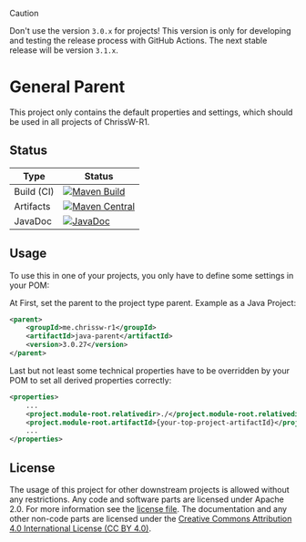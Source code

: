 > [!CAUTION]
> Don't use the version `3.0.x` for projects!
> This version is only for developing and testing the release process with
> GitHub Actions.
> The next stable release will be version `3.1.x`.

# General Parent

This project only contains the default properties and settings, which should be
used in all projects of ChrissW-R1.

## Status

| Type       | Status                                                                                                                                                                                                                                                               |
|------------|----------------------------------------------------------------------------------------------------------------------------------------------------------------------------------------------------------------------------------------------------------------------|
| Build (CI) | [![Maven Build](https://github.com/ChrissW-R1/general-parent/actions/workflows/maven-build.yml/badge.svg)](https://github.com/ChrissW-R1/general-parent/actions/workflows/maven-build.yml) |
| Artifacts  | [![Maven Central](https://img.shields.io/maven-central/v/me.chrissw-r1/general-parent)](https://central.sonatype.com/artifact/me.chrissw-r1/general-parent)                                                          |
| JavaDoc    | [![JavaDoc](https://javadoc.io/badge/me.chrissw-r1/general-parent.svg)](https://javadoc.io/doc/me.chrissw-r1/general-parent)                                                                                         |

## Usage

To use this in one of your projects, you only have to define some settings in
your POM:

At First, set the parent to the project type parent. Example as a Java Project:
```XML
<parent>
	<groupId>me.chrissw-r1</groupId>
	<artifactId>java-parent</artifactId>
	<version>3.0.27</version>
</parent>
```

Last but not least some technical properties have to be overridden by your POM
to set all derived properties correctly:
```XML
<properties>
	...
	<project.module-root.relativedir>./</project.module-root.relativedir>
	<project.module-root.artifactId>{your-top-project-artifactId}</project.module-root.artifactId>
	...
</properties>
```

## License

The usage of this project for other downstream projects is allowed without any
restrictions. Any code and software parts are licensed under Apache 2.0. For
more information see the [license file](LICENSE). The documentation and any
other non-code parts are licensed under
the [Creative Commons Attribution 4.0 International License (CC BY 4.0)](https://creativecommons.org/licenses/by/4.0/).
